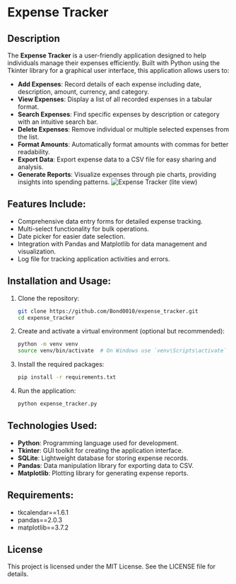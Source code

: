 # Expense Tracker

## Description

The **Expense Tracker** is a user-friendly application designed to help individuals manage their expenses efficiently. Built with Python using the Tkinter library for a graphical user interface, this application allows users to:

- **Add Expenses**: Record details of each expense including date, description, amount, currency, and category.
- **View Expenses**: Display a list of all recorded expenses in a tabular format.
- **Search Expenses**: Find specific expenses by description or category with an intuitive search bar.
- **Delete Expenses**: Remove individual or multiple selected expenses from the list.
- **Format Amounts**: Automatically format amounts with commas for better readability.
- **Export Data**: Export expense data to a CSV file for easy sharing and analysis.
- **Generate Reports**: Visualize expenses through pie charts, providing insights into spending patterns.
![Expense Tracker (lite view)](https://github.com/user-attachments/assets/e5f74512-9d5e-4d6d-880f-ce37cf4442cf)

## Features Include:

- Comprehensive data entry forms for detailed expense tracking.
- Multi-select functionality for bulk operations.
- Date picker for easier date selection.
- Integration with Pandas and Matplotlib for data management and visualization.
- Log file for tracking application activities and errors.

## Installation and Usage:

1. Clone the repository:
    ```bash
    git clone https://github.com/Bond0010/expense_tracker.git
    cd expense_tracker
    ```

2. Create and activate a virtual environment (optional but recommended):
    ```bash
    python -m venv venv
    source venv/bin/activate  # On Windows use `venv\Scripts\activate`
    ```

3. Install the required packages:
    ```bash
    pip install -r requirements.txt
    ```

4. Run the application:
    ```bash
    python expense_tracker.py
    ```

## Technologies Used:

- **Python**: Programming language used for development.
- **Tkinter**: GUI toolkit for creating the application interface.
- **SQLite**: Lightweight database for storing expense records.
- **Pandas**: Data manipulation library for exporting data to CSV.
- **Matplotlib**: Plotting library for generating expense reports.

## Requirements:

- tkcalendar==1.6.1
- pandas==2.0.3
- matplotlib==3.7.2

## License

This project is licensed under the MIT License. See the LICENSE file for details.
